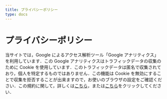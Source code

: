 ```yaml
---
title: プライバシーポリシー
type: docs
---
```


# プライバシーポリシー

当サイトでは，Google によるアクセス解析ツール「Google アナリティクス」を利用しています．この Google アナリティクスはトラフィックデータの収集のために Cookie を使用しています．このトラフィックデータは匿名で収集されており，個人を特定するものではありません．この機能は Cookie を無効にすることで収集を拒否することが出来ますので，お使いのブラウザの設定をご確認ください．この規約に関して，詳しくは[こちら](https://www.google.com/analytics/terms/jp.html)，または[こちら](https://policies.google.com/technologies/partner-sites?hl=ja)をクリックしてください．

